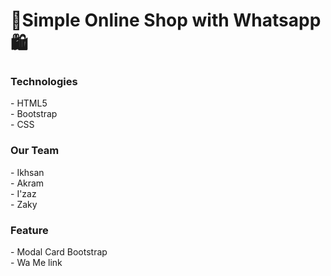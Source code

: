<h1>🛒Simple Online Shop  with Whatsapp🛍️</h1>

<h3>Technologies</h3>
- HTML5</br>
- Bootstrap</br>
- CSS

<h3>Our Team</h3>
- Ikhsan </br>
- Akram </br>
- I'zaz </br>
- Zaky

<h3>Feature</h3>
- Modal Card Bootstrap </br>
- Wa Me link
